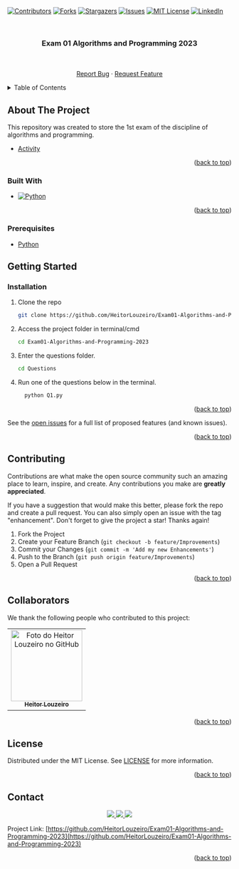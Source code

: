 <!-- Improved compatibility of back to top link: See: https://github.com/othneildrew/Best-README-Template/pull/73 -->
<a name="top"></a>
<!--
*** Thanks for checking out the Best-README-Template. If you have a suggestion
*** that would make this better, please fork the repo and create a pull request
*** or simply open an issue with the tag "enhancement".
*** Don't forget to give the project a star!
*** Thanks again! Now go create something AMAZING! :D
-->



<!-- PROJECT SHIELDS -->
<!--
*** I'm using markdown "reference style" links for readability.
*** Reference links are enclosed in brackets [ ] instead of parentheses ( ).
*** See the bottom of this document for the declaration of the reference variables
*** for contributors-url, forks-url, etc. This is an optional, concise syntax you may use.
*** https://www.markdownguide.org/basic-syntax/#reference-style-links
-->
[![Contributors][contributors-shield]][contributors-url]
[![Forks][forks-shield]][forks-url]
[![Stargazers][stars-shield]][stars-url]
[![Issues][issues-shield]][issues-url]
[![MIT License][license-shield]][license-url]
[![LinkedIn][linkedin-shield]][linkedin-url]



<!-- PROJECT LOGO -->
<br/>
<h3 align="center">Exam 01 Algorithms and Programming 2023</h3>

  <p align="center">
    <br/>
    <br />
    <a href="https://github.com/HeitorLouzeiro/Exam01-Algorithms-and-Programming-2023/issues">Report Bug</a>
    ·
    <a href="https://github.com/HeitorLouzeiro/Exam01-Algorithms-and-Programming-2023/issues">Request Feature</a>
  </p>
</div>



<!-- TABLE OF CONTENTS -->
<details>
  <summary>Table of Contents</summary>
  <ol>
    <li>
      <a href="#about-the-project">About The Project</a>
      <ul>
        <li><a href="#built-with">Built With</a></li>
      </ul>
    </li>
    <li><a href="#usage">Usage</a></li>
    <li>
      <a href="#getting-started">Getting Started</a>
      <ul>
        <li><a href="#prerequisites">Prerequisites</a></li>
        <li><a href="#installation">Installation</a></li>
      </ul>
    </li>
    <li><a href="#contributing">Contributing</a></li>
    <li><a href="#collaborators">Collaborators</a></li>
    <li><a href="#license">License</a></li>
    <li><a href="#contact">Contact</a></li>
  </ol>
</details>



<!-- ABOUT THE PROJECT -->
## About The Project

This repository was created to store the 1st exam of the discipline of algorithms and programming.

* [Activity](https://github.com/HeitorLouzeiro/Exam01-Algorithms-and-Programming-2023/blob/main/Prova%2001%20-%20Algoritmos%20e%20Programa%C3%A7%C3%A3o%20-%202023.pdf)

<p align="right">(<a href="#top">back to top</a>)</p>



### Built With

* [![Python][Python]][Python-url]

<p align="right">(<a href="#top">back to top</a>)</p>


### Prerequisites

* [Python](https://www.python.org/)

<!-- GETTING STARTED -->
## Getting Started
### Installation

1. Clone the repo
   ```sh
   git clone https://github.com/HeitorLouzeiro/Exam01-Algorithms-and-Programming-2023.git
   ```
2. Access the project folder in terminal/cmd
   ```sh
   cd Exam01-Algorithms-and-Programming-2023
   ```

3. Enter the questions folder.
   ```sh
   cd Questions
   ```

4. Run one of the questions below in the terminal.
    ```sh
      python Q1.py
    ```


<p align="right">(<a href="#top">back to top</a>)</p>


See the [open issues](https://github.com/HeitorLouzeiro/Exam01-Algorithms-and-Programming-2023/issues) for a full list of proposed features (and known issues).

<p align="right">(<a href="#top">back to top</a>)</p>

<!-- CONTRIBUTING -->
## Contributing

Contributions are what make the open source community such an amazing place to learn, inspire, and create. Any contributions you make are **greatly appreciated**.

If you have a suggestion that would make this better, please fork the repo and create a pull request. You can also simply open an issue with the tag "enhancement".
Don't forget to give the project a star! Thanks again!

1. Fork the Project
2. Create your Feature Branch (`git checkout -b feature/Improvements`)
3. Commit your Changes (`git commit -m 'Add my new Enhancements'`)
4. Push to the Branch (`git push origin feature/Improvements`)
5. Open a Pull Request

<p align="right">(<a href="#top">back to top</a>)</p>

## Collaborators

We thank the following people who contributed to this project:

<table>
  <tr>
    <td align="center">
      <a href="#">
        <img src="https://avatars.githubusercontent.com/u/42551436?s=400&u=608a3a665aa424e0d6d59b01fa634650979b72ad&v=4" width="160px;" alt="Foto do Heitor Louzeiro no GitHub"/><br>
        <sub>
          <b>Heitor Louzeiro</b>
        </sub>
      </a>      
    </td>
  </tr>
</table>

<p align="right">(<a href="#top">back to top</a>)</p>



<!-- LICENSE -->
## License

Distributed under the MIT License. See [LICENSE](LICENSE) for more information.

<p align="right">(<a href="#top">back to top</a>)</p>



<!-- CONTACT -->
## Contact

<div align='center'>  
  <a href="https://www.instagram.com/heitorlouzeiro/" target="_blank">
    <img src="https://img.shields.io/badge/-Instagram-%23E4405F?style=for-the-badge&logo=instagram&logoColor=white" target="_blank">
  </a> 
  <a href = "mailto:heitorlouzeirodev@gmail.com">
    <img src="https://img.shields.io/badge/-Gmail-%23333?style=for-the-badge&logo=gmail&logoColor=white" target="_blank">    
  </a>
  <a href="https://www.linkedin.com/in/heitor-louzeiro/" target="_blank">
    <img src="https://img.shields.io/badge/-LinkedIn-%230077B5?style=for-the-badge&logo=linkedin&logoColor=white" target="_blank">
  </a> 
</div>

Project Link: [https://github.com/HeitorLouzeiro/Exam01-Algorithms-and-Programming-2023](https://github.com/HeitorLouzeiro/Exam01-Algorithms-and-Programming-2023)

<p align="right">(<a href="#top">back to top</a>)</p>


<!-- MARKDOWN LINKS & IMAGES -->
<!-- https://www.markdownguide.org/basic-syntax/#reference-style-links -->
[contributors-shield]: https://img.shields.io/github/contributors/HeitorLouzeiro/Exam01-Algorithms-and-Programming-2023.svg?style=for-the-badge
[contributors-url]: https://github.com/HeitorLouzeiro/Exam01-Algorithms-and-Programming-2023/graphs/contributors
[forks-shield]: https://img.shields.io/github/forks/HeitorLouzeiro/Exam01-Algorithms-and-Programming-2023.svg?style=for-the-badge
[forks-url]: https://github.com/HeitorLouzeiro/Exam01-Algorithms-and-Programming-2023/network/members
[stars-shield]: https://img.shields.io/github/stars/HeitorLouzeiro/Exam01-Algorithms-and-Programming-2023.svg?style=for-the-badge
[stars-url]: https://github.com/HeitorLouzeiro/Exam01-Algorithms-and-Programming-2023/stargazers
[issues-shield]: https://img.shields.io/github/issues/HeitorLouzeiro/Exam01-Algorithms-and-Programming-2023.svg?style=for-the-badge
[issues-url]: https://github.com/HeitorLouzeiro/Exam01-Algorithms-and-Programming-2023/issues
[license-shield]: https://img.shields.io/github/license/HeitorLouzeiro/Exam01-Algorithms-and-Programming-2023.svg?style=for-the-badge
[license-url]: https://github.com/HeitorLouzeiro/Exam01-Algorithms-and-Programming-2023/blob/master/license
[linkedin-shield]: https://img.shields.io/badge/-LinkedIn-black.svg?style=for-the-badge&logo=linkedin&colorB=555
[linkedin-url]: https://linkedin.com/in/heitor-louzeiro

[Python]: https://img.shields.io/badge/Python-14354C?style=for-the-badge&logo=python&logoColor=white
[Python-url]: https://www.python.org/